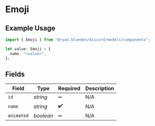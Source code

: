 # Emoji

## Example Usage

```typescript
import { Emoji } from "@ryan.blunden/discord/models/components";

let value: Emoji = {
  name: "<value>",
};
```

## Fields

| Field              | Type               | Required           | Description        |
| ------------------ | ------------------ | ------------------ | ------------------ |
| `id`               | *string*           | :heavy_minus_sign: | N/A                |
| `name`             | *string*           | :heavy_check_mark: | N/A                |
| `animated`         | *boolean*          | :heavy_minus_sign: | N/A                |